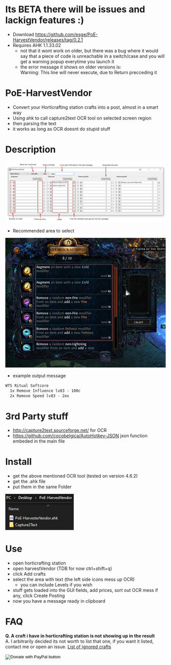 # Its BETA there will be issues and lackign features :)
 - Download https://github.com/esge/PoE-HarvestVendor/releases/tag/0.2.1
 - Requires AHK 1.1.33.02 
   - not that it wont work on older, but there was a bug where it would say that a piece of code is unreachable in a switch/case and you will get a warning popup everytime you launch it
   - the error message it shows on older versions is:   
        Warning: This line will never execute, due to Return precceding it
 
# PoE-HarvestVendor
  - Convert your Horticrafting station crafts into a post, almost in a smart way
  - Using ahk to call capture2text OCR tool on selected screen region
  - then parsing the text
  - it works as long as OCR doesnt do stupid stuff

# Description

<img src="examples/Description.png">

- Recommended area to select
<img src="examples/snapshotArea.png">
 
- example output message
```
WTS Ritual Softcore 
  1x Remove Influence lv83 - 100c
  2x Remove Speed lv83 - 2ex
```


# 3rd Party stuff
  - http://capture2text.sourceforge.net/ for OCR
  - https://github.com/cocobelgica/AutoHotkey-JSON jxon function embeded in the main file

# Install
  - get the above mentioned OCR tool (tested on version 4.6.2)
  - get the .ahk file
  - put them in the same Folder  
  <img src="examples/folder.png">  

# Use
  - open horticrafting station
  - open harvestVendor (TDB for now ctrl+shift+q)
  - click Add crafts
  - select the area with text (the left side icons mess up OCR)
    - you can include Levels if you wish
  - stuff gets loaded into the GUI fields, add prices, sort out OCR mess if any, click Create Posting
  - now you have a message ready in clipboard
  
 
# FAQ
 **Q. A craft i have in horticrafting station is not showing up in the result**  
 A. I arbitrarily decided its not worth to list that one, if you want it listed, contact me or open an issue. [List of ignored crafts](https://github.com/esge/PoE-HarvestVendor/wiki/Crafts-that-are-being-ignored)


<form action="https://www.paypal.com/donate" method="post" target="_top">
<input type="hidden" name="business" value="KWMY8R82SLWGC" />
<input type="hidden" name="item_name" value="PoE-HarvestVendor" />
<input type="hidden" name="currency_code" value="EUR" />
<input type="image" src="https://www.paypalobjects.com/en_US/i/btn/btn_donate_SM.gif" border="0" name="submit" title="PayPal - The safer, easier way to pay online!" alt="Donate with PayPal button" />
<img alt="" border="0" src="https://www.paypal.com/en_SK/i/scr/pixel.gif" width="1" height="1" />
</form>